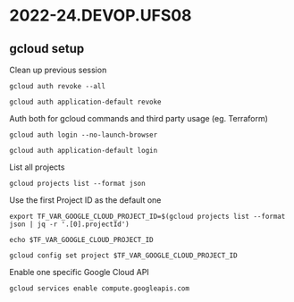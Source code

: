 # 2022-24.DEVOP.UFS08

## gcloud setup

Clean up previous session

`gcloud auth revoke --all`

`gcloud auth application-default revoke`

Auth both for gcloud commands and third party usage (eg. Terraform)

`gcloud auth login --no-launch-browser`

`gcloud auth application-default login`

List all projects

`gcloud projects list --format json`

Use the first Project ID as the default one

`export TF_VAR_GOOGLE_CLOUD_PROJECT_ID=$(gcloud projects list --format json | jq -r '.[0].projectId')`

`echo $TF_VAR_GOOGLE_CLOUD_PROJECT_ID`

`gcloud config set project $TF_VAR_GOOGLE_CLOUD_PROJECT_ID`

Enable one specific Google Cloud API

`gcloud services enable compute.googleapis.com`
